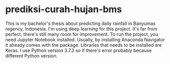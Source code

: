 # prediksi-curah-hujan-bms
This is my bachelor's thesis about predicting daily rainfall  in Banyumas regency, Indonesia. I'm using deep learning for this project. It's far from perfect, there's still many room for improvement. To run the project, you need Jupyter Notebook installed. Usually, by installing Anaconda Navigator it already comes with the package. Libraries that needs to be installed are Keras. I use Python version 3.7.3 so if there's error probably because different Python version. 
